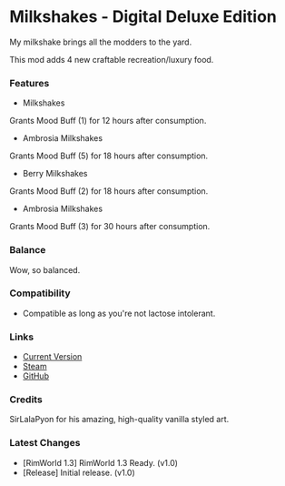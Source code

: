 # Milkshakes - Digital Deluxe Edition

My milkshake brings all the modders to the yard.

This mod adds 4 new craftable recreation/luxury food.

### Features

- Milkshakes

Grants Mood Buff (1) for 12 hours after consumption.

- Ambrosia Milkshakes

Grants Mood Buff (5) for 18 hours after consumption.

- Berry Milkshakes

Grants Mood Buff (2) for 18 hours after consumption.

- Ambrosia Milkshakes

Grants Mood Buff (3) for 30 hours after consumption.

### Balance

Wow, so balanced.

### Compatibility

- Compatible as long as you're not lactose intolerant.

### Links

- [Current Version](https://github.com/Sierra0001/Milkshakes---Digital-Deluxe-Edition/releases/tag/v1.0)
- [Steam](https://steamcommunity.com/sharedfiles/filedetails/?id=2595980371)
- [GitHub](https://github.com/Sierra0001/Milkshakes---Digital-Deluxe-Edition)

### Credits

SirLalaPyon for his amazing, high-quality vanilla styled art.

### Latest Changes

- [RimWorld 1.3] RimWorld 1.3 Ready. (v1.0)
- [Release] Initial release. (v1.0)
